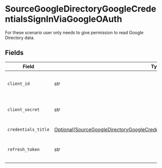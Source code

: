 # SourceGoogleDirectoryGoogleCredentialsSignInViaGoogleOAuth

For these scenario user only needs to give permission to read Google Directory data.


## Fields

| Field                                                                                                                                                                                     | Type                                                                                                                                                                                      | Required                                                                                                                                                                                  | Description                                                                                                                                                                               |
| ----------------------------------------------------------------------------------------------------------------------------------------------------------------------------------------- | ----------------------------------------------------------------------------------------------------------------------------------------------------------------------------------------- | ----------------------------------------------------------------------------------------------------------------------------------------------------------------------------------------- | ----------------------------------------------------------------------------------------------------------------------------------------------------------------------------------------- |
| `client_id`                                                                                                                                                                               | *str*                                                                                                                                                                                     | :heavy_check_mark:                                                                                                                                                                        | The Client ID of the developer application.                                                                                                                                               |
| `client_secret`                                                                                                                                                                           | *str*                                                                                                                                                                                     | :heavy_check_mark:                                                                                                                                                                        | The Client Secret of the developer application.                                                                                                                                           |
| `credentials_title`                                                                                                                                                                       | [Optional[SourceGoogleDirectoryGoogleCredentialsSignInViaGoogleOAuthCredentialsTitle]](../../models/shared/sourcegoogledirectorygooglecredentialssigninviagoogleoauthcredentialstitle.md) | :heavy_minus_sign:                                                                                                                                                                        | Authentication Scenario                                                                                                                                                                   |
| `refresh_token`                                                                                                                                                                           | *str*                                                                                                                                                                                     | :heavy_check_mark:                                                                                                                                                                        | The Token for obtaining a new access token.                                                                                                                                               |